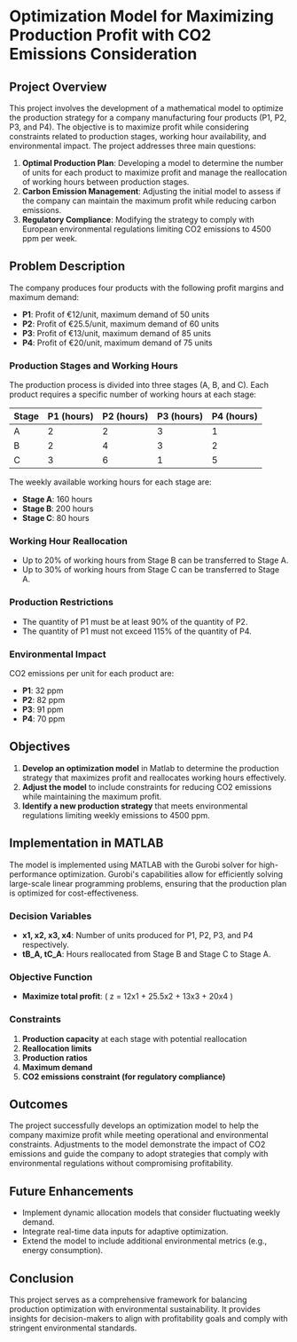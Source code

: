 # Optimization Model for Maximizing Production Profit with CO2 Emissions Consideration

## Project Overview

This project involves the development of a mathematical model to optimize the production strategy for a company manufacturing four products (P1, P2, P3, and P4). The objective is to maximize profit while considering constraints related to production stages, working hour availability, and environmental impact. The project addresses three main questions:

1. **Optimal Production Plan**: Developing a model to determine the number of units for each product to maximize profit and manage the reallocation of working hours between production stages.
2. **Carbon Emission Management**: Adjusting the initial model to assess if the company can maintain the maximum profit while reducing carbon emissions.
3. **Regulatory Compliance**: Modifying the strategy to comply with European environmental regulations limiting CO2 emissions to 4500 ppm per week.

## Problem Description

The company produces four products with the following profit margins and maximum demand:

- **P1**: Profit of €12/unit, maximum demand of 50 units
- **P2**: Profit of €25.5/unit, maximum demand of 60 units
- **P3**: Profit of €13/unit, maximum demand of 85 units
- **P4**: Profit of €20/unit, maximum demand of 75 units

### Production Stages and Working Hours

The production process is divided into three stages (A, B, and C). Each product requires a specific number of working hours at each stage:

| Stage | P1 (hours) | P2 (hours) | P3 (hours) | P4 (hours) |
|-------|------------|------------|------------|------------|
| A     | 2          | 2          | 3          | 1          |
| B     | 2          | 4          | 3          | 2          |
| C     | 3          | 6          | 1          | 5          |

The weekly available working hours for each stage are:

- **Stage A**: 160 hours
- **Stage B**: 200 hours
- **Stage C**: 80 hours

### Working Hour Reallocation

- Up to 20% of working hours from Stage B can be transferred to Stage A.
- Up to 30% of working hours from Stage C can be transferred to Stage A.

### Production Restrictions

- The quantity of P1 must be at least 90% of the quantity of P2.
- The quantity of P1 must not exceed 115% of the quantity of P4.

### Environmental Impact

CO2 emissions per unit for each product are:

- **P1**: 32 ppm
- **P2**: 82 ppm
- **P3**: 91 ppm
- **P4**: 70 ppm

## Objectives

1. **Develop an optimization model** in Matlab to determine the production strategy that maximizes profit and reallocates working hours effectively.
2. **Adjust the model** to include constraints for reducing CO2 emissions while maintaining the maximum profit.
3. **Identify a new production strategy** that meets environmental regulations limiting weekly emissions to 4500 ppm.

## Implementation in MATLAB

The model is implemented using MATLAB with the Gurobi solver for high-performance optimization. Gurobi's capabilities allow for efficiently solving large-scale linear programming problems, ensuring that the production plan is optimized for cost-effectiveness.

### Decision Variables

- **x1, x2, x3, x4**: Number of units produced for P1, P2, P3, and P4 respectively.
- **tB_A, tC_A**: Hours reallocated from Stage B and Stage C to Stage A.

### Objective Function

- **Maximize total profit**: \( z = 12x1 + 25.5x2 + 13x3 + 20x4 \)

### Constraints

1. **Production capacity** at each stage with potential reallocation
2. **Reallocation limits**
3. **Production ratios**
4. **Maximum demand**
5. **CO2 emissions constraint (for regulatory compliance)**

## Outcomes

The project successfully develops an optimization model to help the company maximize profit while meeting operational and environmental constraints. Adjustments to the model demonstrate the impact of CO2 emissions and guide the company to adopt strategies that comply with environmental regulations without compromising profitability.

## Future Enhancements

- Implement dynamic allocation models that consider fluctuating weekly demand.
- Integrate real-time data inputs for adaptive optimization.
- Extend the model to include additional environmental metrics (e.g., energy consumption).

## Conclusion

This project serves as a comprehensive framework for balancing production optimization with environmental sustainability. It provides insights for decision-makers to align with profitability goals and comply with stringent environmental standards.
